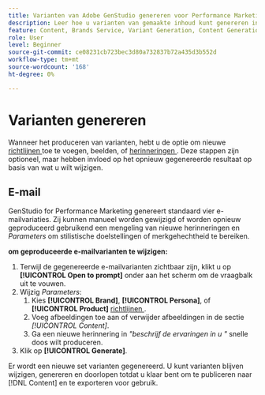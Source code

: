 ```yaml
---
title: Varianten van Adobe GenStudio genereren voor Performance Marketing-inhoud
description: Leer hoe u varianten van gemaakte inhoud kunt genereren in Adobe GenStudio voor Performance Marketing.
feature: Content, Brands Service, Variant Generation, Content Generation
role: User
level: Beginner
source-git-commit: ce08231cb723bec3d80a732837b72a435d3b552d
workflow-type: tm+mt
source-wordcount: '168'
ht-degree: 0%

---
```



# Varianten genereren

Wanneer het produceren van varianten, hebt u de optie om nieuwe [ richtlijnen ](/help/user-guide/guidelines/overview.md) toe te voegen, beelden, of [ herinneringen ](/help/user-guide/effective-prompts.md). Deze stappen zijn optioneel, maar hebben invloed op het opnieuw gegenereerde resultaat op basis van wat u wilt wijzigen.

## E-mail

GenStudio for Performance Marketing genereert standaard vier e-mailvariaties. Zij kunnen manueel worden gewijzigd of worden opnieuw geproduceerd gebruikend een mengeling van nieuwe herinneringen en _Parameters_ om stilistische doelstellingen of merkgehechtheid te bereiken.

**om geproduceerde e-mailvarianten te wijzigen:**

1. Terwijl de gegenereerde e-mailvarianten zichtbaar zijn, klikt u op **[!UICONTROL Open to prompt]** onder aan het scherm om de vraagbalk uit te vouwen.
1. Wijzig _Parameters_:
   1. Kies **[!UICONTROL Brand]**, **[!UICONTROL Persona]**, of **[!UICONTROL Product]** [ richtlijnen ](/help/user-guide/guidelines/overview.md).
   1. Voeg afbeeldingen toe aan of verwijder afbeeldingen in de sectie _[!UICONTROL Content]_.
   1. Ga een nieuwe herinnering in _&quot;beschrijf de ervaringen in u &quot;_ snelle doos wilt produceren.
1. Klik op **[!UICONTROL Generate]**.

Er wordt een nieuwe set varianten gegenereerd. U kunt varianten blijven wijzigen, genereren en doorlopen totdat u klaar bent om te publiceren naar [!DNL Content] en te exporteren voor gebruik.
